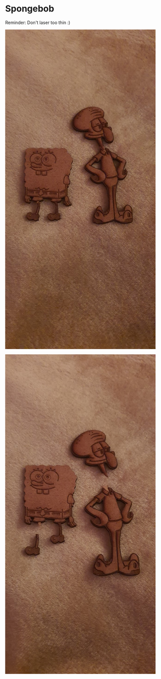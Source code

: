 # Spongebob

Reminder: Don't laser too thin :)

![Spongebob](_spongebob1.jpg)

![Spongebob](_spongebob2.jpg)

